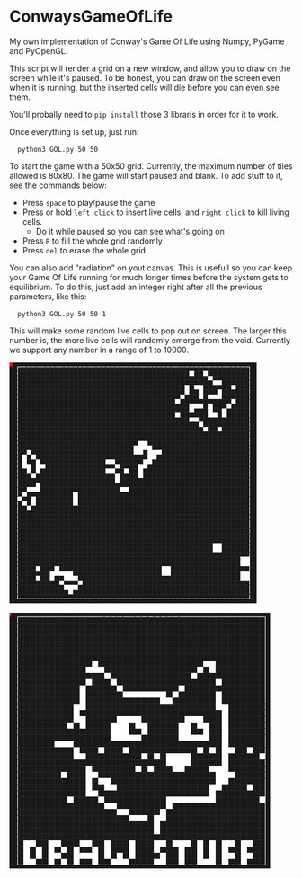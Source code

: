 # ConwaysGameOfLife
My own implementation of Conway's Game Of Life using Numpy, PyGame and PyOpenGL. 

This script will render a grid on a new window, and allow you to draw on the screen while it's paused. To be honest, you can draw on the screen even when it is running, but the inserted cells will die before you can even see them. 

You'll probally need to `pip install` those 3 libraris in order for it to work. 

Once everything is set up, just run: 

      python3 GOL.py 50 50
  
To start the game with a 50x50 grid. Currently, the maximum number of tiles allowed is 80x80. 
The game will start paused and blank. To add stuff to it, see the commands below: 

- Press `space` to play/pause the game
- Press or hold `left click` to insert live cells, and `right click` to kill living cells. 
    - Do it while paused so you can see what's going on
- Press `R` to fill the whole grid randomly
- Press `del` to erase the whole grid

You can also add "radiation" on yout canvas. This is usefull so you can keep your Game Of Life running for much longer times before the system gets to equilibrium. To do this, just add an integer right after all the previous parameters, like this: 

      python3 GOL.py 50 50 1
     
This will make some random live cells to pop out on screen. The larger this number is, the more live cells will randomly emerge from the void. Currently we support any number in a range of 1 to 10000. 

![Game running](https://github.com/EvandroLucas/ConwaysGameOfLife/blob/master/Prints/Screenshot%20from%202020-08-09%2012-27-35.png)

![You can draw on canvas](https://github.com/EvandroLucas/ConwaysGameOfLife/blob/master/Prints/Screenshot%20from%202020-08-09%2012-33-21.png)



